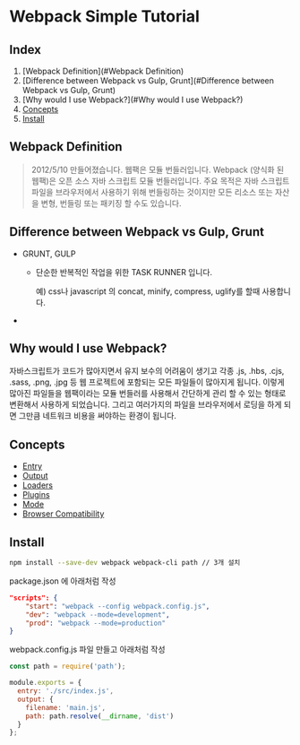 # Webpack Simple Tutorial



## Index

1. [Webpack Definition](#Webpack Definition)
2. [Difference between Webpack vs Gulp, Grunt](#Difference between Webpack vs Gulp, Grunt)
3. [Why would I use Webpack?](#Why would I use Webpack?)
4. [Concepts](#Concepts)
5. [Install](#Install)




## Webpack Definition

> 2012/5/10 만들어졌습니다. 웹팩은 모듈 번들러입니다.
> Webpack (양식화 된 웹팩)은 오픈 소스 자바 스크립트 모듈 번들러입니다. 주요 목적은 자바 스크립트 파일을 브라우저에서 사용하기 위해 번들링하는 것이지만 모든 리소스 또는 자산을 변형, 번들링 또는 패키징 할 수도 있습니다.



## Difference between Webpack vs Gulp, Grunt

- GRUNT, GULP

  - 단순한 반복적인 작업을 위한 TASK RUNNER 입니다.

    예) css나 javascript 의 concat, minify, compress, uglify를 할때 사용합니다.

- 



## Why would I use Webpack?

자바스크립트가 코드가 많아지면서 유지 보수의 어려움이 생기고 각종 .js, .hbs, .cjs, .sass, .png, .jpg 등 웹 프로젝트에 포함되는 모든 파일들이 많아지게 됩니다. 이렇게 많아진 파일들을 웹팩이라는 모듈 번들러를 사용해서 간단하게 관리 할 수 있는 형태로 변환해서 사용하게 되었습니다. 그리고 여러가지의 파일을 브라우저에서 로딩을 하게 되면 그만큼 네트워크 비용을 써야하는 환경이 됩니다. 

[Why webpack]: https://webpack.js.org/concepts/why-webpack/#iife-s-immediately-invoked-function-expressions



 

## Concepts

- [Entry](https://webpack.js.org/concepts/#entry)
- [Output](https://webpack.js.org/concepts/#output)
- [Loaders](https://webpack.js.org/concepts/#loaders)
- [Plugins](https://webpack.js.org/concepts/#plugins)
- [Mode](https://webpack.js.org/concepts/#mode)
- [Browser Compatibility](https://webpack.js.org/concepts/#browser-compatibility)



## Install

```bash
npm install --save-dev webpack webpack-cli path // 3개 설치
```

[웹팩문서]: https://webpack.js.org/guides/installation/

package.json 에 아래처럼 작성

```json
"scripts": {
    "start": "webpack --config webpack.config.js",
    "dev": "webpack --mode=development",
    "prod": "webpack --mode=production"
}
```

webpack.config.js 파일 만들고 아래처럼 작성

```javascript
const path = require('path');

module.exports = {
  entry: './src/index.js',
  output: {
    filename: 'main.js',
    path: path.resolve(__dirname, 'dist')
  }
};
```